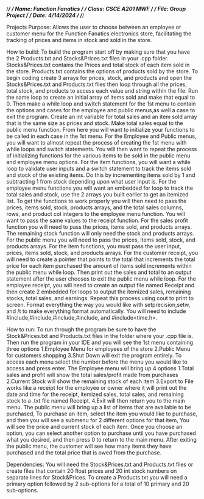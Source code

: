 /****************************************************/
/*			Name:	Function Fanatics			  */
/*			Class: CSCE A201 MWF					*/
/*			File: Group Project						*/
/*			Date:	4/14/2024								*/
/****************************************************/

Projects Purpose: Allows the user to choose between an employee or customer menu for the Function Fanatics electronics store, facilitating the tracking of prices and items in stock and sold in the store. 

How to build: To build the program start off by making sure that you have the 2 Products.txt and Stocks&Prices.txt files in your .cpp folder. Stocks&Prices.txt contains the Prices and total stock of each item sold in the store. Products.txt contains the options of products sold by the store. To begin coding create 3 arrays for prices, stock, and products and open the Stocks&Prices.txt and Products.txt files then loop through all the prices, total stock, and products to access each value and string within the file. Run the same loop to create an initial array of items sold and make that equal to 0. Then make a while loop and switch statement for the 1st menu to contain the options and cases for the employee and public menus,as well a case to exit the program. Create an int variable for total sales and an item sold array that is the same size as prices and stock. Make total sales equal to the public menu function. From here you will want to initialize your functions to be called in each case in the 1st menu. For the Employee and Public menus, you will want to almost repeat the process of creating the 1st menu with while loops and switch statements. You will then want to repeat the process of initializing functions for the various items to be sold in the public menu and employee menu options. For the item functions, you will want a while loop to validate user inputs and a switch statement to track the items sold and stock of the existing items. Do this by incrementing items sold by 1 and subtracting 1 from stock depending upon what user input is. For the employee menu functions you will want an embedded for loop to track the total sales and stock, use the 2 arrays you built earlier to get an itemized list. To get the functions to work properly you will then need to pass the prices, items sold, stock, products arrays, and the total sales columns, rows, and product col integers to the employee menu function. You will want to pass the same values to the receipt function. For the sales profit function you will need to pass the prices, items sold, and products arrays. The remaining stock function will only need the stock and products arrays. For the public menu you will need to pass the prices, items sold, stock, and products arrays. For the item functions, you must pass the user input, prices, items sold, stock, and products arrays. For the customer receipt, you will need to create a pointer that points to the total that increments the total price for each item purchased the amount of items sold increments within the public menu while loop. Then print out the sales and total to an output statement after the user chooses to exit the public menu while loop. For the employee receipt, you will need to create an output file named Receipt and then create 2 embedded for loops to output the itemized sales, remaining stocks, total sales, and earnings. Repeat this process using cout to print to screen. Format everything the way you would like with setprecision,setw, and /t to make everything format automatically. You will need to include #include<fstream>,#include<iomanip>,#include<iostream>,#include<string>, and #include<time.h>.

How to run: To run through the program be sure to have the Stock&Prices.txt and Products.txt files in the folder where your .cpp file is. Then run the program in your IDE and you will see the 1st menu containing three options 1.Employee Menu for employees of the store 2.Public Menu for customers shopping 3.Shut Down will exit the program entirely. To access each menu select the number before the menu you would like to access and press enter. The Employee menu will bring up 4 options 1.Total sales and profit will show the total sales/profit made from purchases 2.Current Stock will show the remaining stock of each item 3.Export to File works like a receipt for the employee or owner where it will print out the date and time for the receipt, itemized sales, total sales, and remaining stock to a .txt file named Receipt. 4.Exit will then return you to the main menu. The public menu will bring up a list of items that are available to be purchased, To purchase an item, select the item you would like to purchase, and then you will see a submenu for 2 different options for that item, You will see the price and current stock of each item. Once you choose an option, you can select another option to purchase until you have purchased what you desired, and then press 0 to return to the main menu. After exiting the public menu, the customer will see how many items they have purchased and the total price that is owed from the purchase. 

Dependencies: You will need the Stock&Prices.txt and Products.txt files or create files that contain 20 float prices and 20 int stock numbers on separate lines for Stock&Prices. To create a Products.txt you will need a primary option followed by 2 sub-options for a total of 10 primary and 20 sub-options. 
